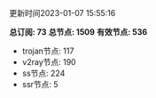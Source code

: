 更新时间2023-01-07 15:55:16

**总订阅: 73**
**总节点: 1509**
**有效节点: 536**
- trojan节点: 117
- v2ray节点: 190
- ss节点: 224
- ssr节点: 5
